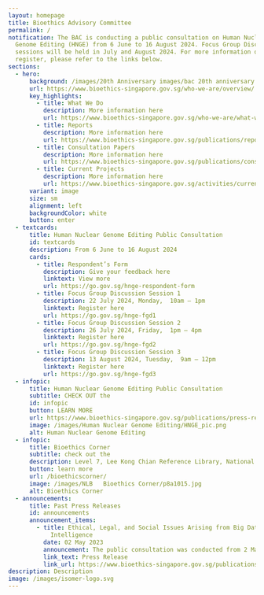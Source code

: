 ```yaml
---
layout: homepage
title: Bioethics Advisory Committee
permalink: /
notification: The BAC is conducting a public consultation on Human Nuclear
  Genome Editing (HNGE) from 6 June to 16 August 2024. Focus Group Discussion
  sessions will be held in July and August 2024. For more information on how to
  register, please refer to the links below.
sections:
  - hero:
      background: /images/20th Anniversary images/bac 20th anniversary banner blue1.png
      url: https://www.bioethics-singapore.gov.sg/who-we-are/overview/
      key_highlights:
        - title: What We Do
          description: More information here
          url: https://www.bioethics-singapore.gov.sg/who-we-are/what-we-do/
        - title: Reports
          description: More information here
          url: https://www.bioethics-singapore.gov.sg/publications/reports/
        - title: Consultation Papers
          description: More information here
          url: https://www.bioethics-singapore.gov.sg/publications/consultation-papers/
        - title: Current Projects
          description: More information here
          url: https://www.bioethics-singapore.gov.sg/activities/current-projects/
      variant: image
      size: sm
      alignment: left
      backgroundColor: white
      button: enter
  - textcards:
      title: Human Nuclear Genome Editing Public Consultation
      id: textcards
      description: From 6 June to 16 August 2024
      cards:
        - title: Respondent’s Form
          description: Give your feedback here
          linktext: View more
          url: https://go.gov.sg/hnge-respondent-form
        - title: Focus Group Discussion Session 1
          description: 22 July 2024, Monday,  10am – 1pm
          linktext: Register here
          url: https://go.gov.sg/hnge-fgd1
        - title: Focus Group Discussion Session 2
          description: 26 July 2024, Friday,  1pm – 4pm
          linktext: Register here
          url: https://go.gov.sg/hnge-fgd2
        - title: Focus Group Discussion Session 3
          description: 13 August 2024, Tuesday,  9am – 12pm
          linktext: Register here
          url: https://go.gov.sg/hnge-fgd3
  - infopic:
      title: Human Nuclear Genome Editing Public Consultation
      subtitle: CHECK OUT the
      id: infopic
      button: LEARN MORE
      url: https://www.bioethics-singapore.gov.sg/publications/press-releases/bac-hnge-press-release/
      image: /images/Human Nuclear Genome Editing/HNGE_pic.png
      alt: Human Nuclear Genome Editing
  - infopic:
      title: Bioethics Corner
      subtitle: check out the
      description: Level 7, Lee Kong Chian Reference Library, National Library Building
      button: learn more
      url: /bioethicscorner/
      image: /images/NLB   Bioethics Corner/p8a1015.jpg
      alt: Bioethics Corner
  - announcements:
      title: Past Press Releases
      id: announcements
      announcement_items:
        - title: Ethical, Legal, and Social Issues Arising from Big Data and Artificial
            Intelligence
          date: 02 May 2023
          announcement: The public consultation was conducted from 2 May to 14 July 2023.
          link_text: Press Release
          link_url: https://www.bioethics-singapore.gov.sg/publications/press-releases/bac-bdai-press-release/
description: Description
image: /images/isomer-logo.svg
---
```

